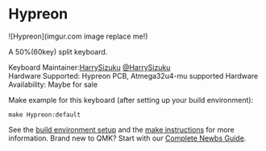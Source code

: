 # Hypreon

![Hypreon](imgur.com image replace me!)

A 50%(60key) split keyboard.

Keyboard Maintainer:[HarrySizuku](https://github.com/HarrySizuku)
                    [@HarrySizuku](https://twitter.com/HarrySizuku)  
Hardware Supported: Hypreon PCB, Atmega32u4-mu supported
Hardware Availability: Maybe for sale

Make example for this keyboard (after setting up your build environment):

    make Hypreon:default

See the [build environment setup](https://docs.qmk.fm/#/getting_started_build_tools) and the [make instructions](https://docs.qmk.fm/#/getting_started_make_guide) for more information. Brand new to QMK? Start with our [Complete Newbs Guide](https://docs.qmk.fm/#/newbs).